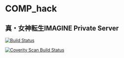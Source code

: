 # COMP\_hack #
## 真・女神転生IMAGINE Private Server ##

[![Build Status](https://travis-ci.org/comphack/comp_hack.svg?branch=develop)](https://travis-ci.org/comphack/comp_hack)

<a href="https://scan.coverity.com/projects/comphack-comp_hack">
  <img alt="Coverity Scan Build Status"
       src="https://scan.coverity.com/projects/9671/badge.svg"/>
</a>
